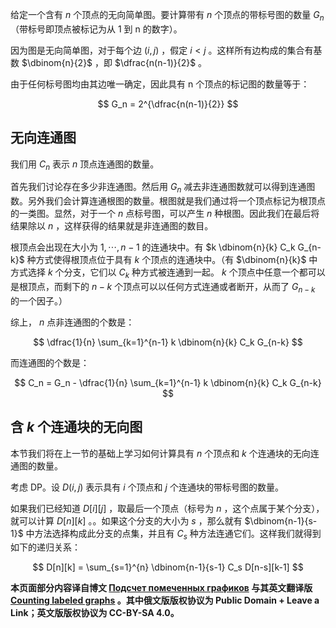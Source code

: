 给定一个含有 $n$ 个顶点的无向简单图。要计算带有 $n$ 个顶点的带标号图的数量 $G_n$ （带标号即顶点被标记为从 1 到 n 的数字）。

因为图是无向简单图，对于每个边 $(i,j)$ ，假定 $i < j$ 。这样所有边构成的集合有基数 $\dbinom{n}{2}$ ，即 $\dfrac{n(n-1)}{2}$ 。

由于任何标号图均由其边唯一确定，因此具有 n 个顶点的标记图的数量等于：

$$
G_n = 2^{\dfrac{n(n-1)}{2}}
$$

## 无向连通图

我们用 $C_n$ 表示 $n$ 顶点连通图的数量。

首先我们讨论存在多少非连通图。然后用 $G_n$ 减去非连通图数就可以得到连通图数。另外我们会计算连通根图的数量。根图就是我们通过将一个顶点标记为根顶点的一类图。显然，对于一个 $n$ 点标号图，可以产生 $n$ 种根图。因此我们在最后将结果除以 $n$ ，这样获得的结果就是非连通图的数目。

根顶点会出现在大小为 $1,\cdots,n-1$ 的连通块中。有 $k \dbinom{n}{k} C_k G_{n-k}$ 种方式使得根顶点位于具有 $k$ 个顶点的连通块中。（有 $\dbinom{n}{k}$ 中方式选择 $k$ 个分支，它们以 $C_k$ 种方式被连通到一起。 $k$ 个顶点中任意一个都可以是根顶点，而剩下的 $n-k$ 个顶点可以以任何方式连通或者断开，从而了 $G_{n-k}$ 的一个因子。）

综上， $n$ 点非连通图的个数是：

$$
\dfrac{1}{n} \sum_{k=1}^{n-1} k  \dbinom{n}{k} C_k G_{n-k}
$$

而连通图的个数是：

$$
C_n = G_n - \dfrac{1}{n} \sum_{k=1}^{n-1} k \dbinom{n}{k} C_k G_{n-k}
$$

## 含 $k$ 个连通块的无向图

本节我们将在上一节的基础上学习如何计算具有 $n$ 个顶点和 $k$ 个连通块的无向连通图的数量。

考虑 DP。设 $D(i,j)$ 表示具有 $i$ 个顶点和 $j$ 个连通块的带标号图的数量。

如果我们已经知道 $D[i][j]$ ，取最后一个顶点（标号为 $n$ ，这个点属于某个分支），就可以计算 $D[n][k]$ 。。如果这个分支的大小为 $s$ ，那么就有 $\dbinom{n-1}{s-1}$ 中方法选择构成此分支的点集，并且有 $C_s$ 种方法连通它们。这样我们就得到如下的递归关系：

$$
D[n][k] = \sum_{s=1}^{n} \dbinom{n-1}{s-1} C_s D[n-s][k-1]
$$

 **本页面部分内容译自博文 [Подсчет помеченных графиков](https://github.com/e-maxx-eng/e-maxx-eng/blob/358bdfb972df51644e6365e25e36e2e7dcacc633/src/combinatorics/counting_labeled_graphs.md) 与其英文翻译版 [Counting labeled graphs](https://cp-algorithms.com/combinatorics/counting_labeled_graphs.html) 。其中俄文版版权协议为 Public Domain + Leave a Link；英文版版权协议为 CC-BY-SA 4.0。** 
